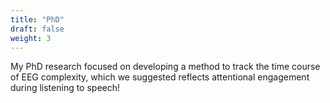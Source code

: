 ```yaml
---
title: "PhD"
draft: false
weight: 3
---
```

 My PhD research focused on developing a method to track the time course of EEG complexity, which we suggested reflects attentional engagement during listening to speech!
